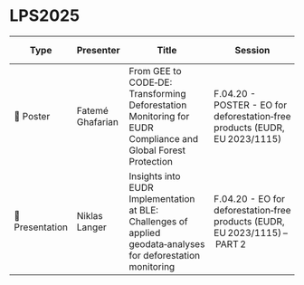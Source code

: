 # LPS2025


| Type      | Presenter           | Title                                                                                                    | Session                                                                                          | Date & Time                      | Program Link                                                                                                  |
|-----------|----------------|----------------------------------------------------------------------------------------------------------|---------------------------------------------------------------------------------------------------|----------------------------------|---------------------------------------------------------------------------------------------------------------|
| 🧾 Poster   | Fatemé Ghafarian     | From GEE to CODE‑DE: Transforming Deforestation Monitoring for EUDR Compliance and Global Forest Protection | F.04.20 - POSTER - EO for deforestation‑free products (EUDR, EU 2023/1115)                        | Tuesday, Jun 24, 2025 • 17:45–19:00 | [Link](https://lps25.esa.int/programme/programme-session/?id=64D8A53D-4EA4-43A0-AC8E-544D2F4C1310) |
| 📢 Presentation | Niklas Langer | Insights into EUDR Implementation at BLE: Challenges of applied geodata‑analyses for deforestation monitoring | F.04.20 - EO for deforestation‑free products (EUDR, EU 2023/1115) – PART 2                         | Tuesday, Jun 24, 2025 • 16:00–17:30 | [Link](https://lps25.esa.int/programme/programme-session/?id=AAD67A95-7052-4093-B276-111453337445) |


